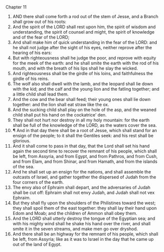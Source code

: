 

Chapter 11

1. AND there shall come forth a rod out of the stem of Jesse, and a Branch shall grow out of his roots:
2. And the spirit of the LORD shall rest upon him, the spirit of wisdom and understanding, the spirit of counsel and might, the spirit of knowledge and of the fear of the LORD;
3. And shall make him of quick understanding in the fear of the LORD: and he shall not judge after the sight of his eyes, neither reprove after the hearing of his ears:
4. But with righteousness shall he judge the poor, and reprove with equity for the meek of the earth: and he shall smite the earth with the rod of his mouth, and with the breath of his lips shall he slay the wicked.
5. And righteousness shall be the girdle of his loins, and faithfulness the girdle of his reins.
6. The wolf also shall dwell with the lamb, and the leopard shall lie down with the kid; and the calf and the young lion and the fatling together; and a little child shall lead them.
7. And the cow and the bear shall feed; their young ones shall lie down together: and the lion shall eat straw like the ox.
8. And the sucking child shall play on the hole of the asp, and the weaned child shall put his hand on the cockatrice' den.
9. They shall not hurt nor destroy in all my holy mountain: for the earth shall be full of the knowledge of the LORD, as the waters cover the sea.
10. ¶ And in that day there shall be a root of Jesse, which shall stand for an ensign of the people; to it shall the Gentiles seek: and his rest shall be glorious.
11. And it shall come to pass in that day, that the Lord shall set his hand again the second time to recover the remnant of his people, which shall be left, from Assyria, and from Egypt, and from Pathros, and from Cush, and from Elam, and from Shinar, and from Hamath, and from the islands of the sea.
12. And he shall set up an ensign for the nations, and shall assemble the outcasts of Israel, and gather together the dispersed of Judah from the four corners of the earth.
13. The envy also of Ephraim shall depart, and the adversaries of Judah shall be cut off: Ephraim shall not envy Judah, and Judah shall not vex Ephraim.
14. But they shall fly upon the shoulders of the Philistines toward the west; they shall spoil them of the east together: they shall lay their hand upon Edom and Moab; and the children of Ammon shall obey them.
15. And the LORD shall utterly destroy the tongue of the Egyptian sea; and with his mighty wind shall he shake his hand over the river, and shall smite it in the seven streams, and make men go over dryshod.
16. And there shall be an highway for the remnant of his people, which shall be left, from Assyria; like as it was to Israel in the day that he came up out of the land of Egypt.
